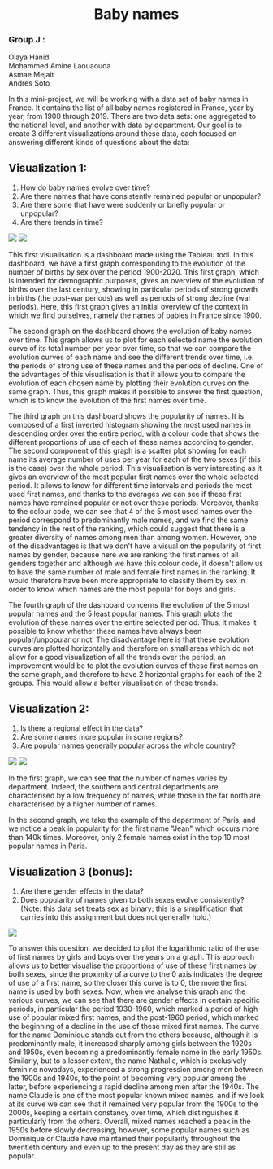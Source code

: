 <h1 align="center"> Baby names </h1>  

### Group J :  

Olaya Hanid   
Mohammed Amine Laouaouda   
Asmae Mejait    
Andres Soto  


In this mini-project, we will be working with a data set of baby names in France. It contains the list of all baby names registered in France, year by year, from 1900 through 2019. There are two data sets: one aggregated to the national level, and another with data by department. 
Our goal is to create 3 different visualizations around these data, each focused on answering different kinds of questions about the data:

## Visualization 1: 

1. How do baby names evolve over time? 
2. Are there names that have consistently remained popular or unpopular? 
3. Are there some that have were suddenly or briefly popular or unpopular? 
4. Are there trends in time?
<picture>
  <img src="https://github.com/IGR204/Baby_names/blob/main/dash1-1.jpeg">
</picture>

<picture>
  <img src="https://github.com/IGR204/Baby_names/blob/main/dash1-2.jpeg">
</picture>

This first visualisation is a dashboard made using the Tableau tool. In this dashboard, we have a first graph corresponding to the evolution of the number of births by sex over the period 1900-2020. This first graph, which is intended for demographic purposes, gives an overview of the evolution of births over the last century, showing in particular periods of strong growth in births (the post-war periods) as well as periods of strong decline (war periods). Here, this first graph gives an initial overview of the context in which we find ourselves, namely the names of babies in France since 1900.

The second graph on the dashboard shows the evolution of baby names over time. This graph allows us to plot for each selected name the evolution curve of its total number per year over time, so that we can compare the evolution curves of each name and see the different trends over time, i.e. the periods of strong use of these names and the periods of decline. One of the advantages of this visualisation is that it allows you to compare the evolution of each chosen name by plotting their evolution curves on the same graph. Thus, this graph makes it possible to answer the first question, which is to know the evolution of the first names over time. 

The third graph on this dashboard shows the popularity of names. It is composed of a first inverted histogram showing the most used names in descending order over the entire period, with a colour code that shows the different proportions of use of each of these names according to gender.  The second component of this graph is a scatter plot showing for each name its average number of uses per year for each of the two sexes (if this is the case) over the whole period. This visualisation is very interesting as it gives an overview of the most popular first names over the whole selected period. It allows to know for different time intervals and periods the most used first names, and thanks to the averages we can see if these first names have remained popular or not over these periods. Moreover, thanks to the colour code, we can see that 4 of the 5 most used names over the period correspond to predominantly male names, and we find the same tendency in the rest of the ranking, which could suggest that there is a greater diversity of names among men than among women. However, one of the disadvantages is that we don't have a visual on the popularity of first names by gender, because here we are ranking the first names of all genders together and although we have this colour code, it doesn't allow us to have the same number of male and female first names in the ranking. It would therefore have been more appropriate to classify them by sex in order to know which names are the most popular for boys and girls.

The fourth graph of the dashboard concerns the evolution of the 5 most popular names and the 5 least popular names. This graph plots the evolution of these names over the entire selected period. Thus, it makes it possible to know whether these names have always been popular/unpopular or not. The disadvantage here is that these evolution curves are plotted horizontally and therefore on small areas which do not allow for a good visualization of all the trends over the period, an improvement would be to plot the evolution curves of these first names on the same graph, and therefore to have 2 horizontal graphs for each of the 2 groups. This would allow a better visualisation of these trends. 


## Visualization 2: 

1. Is there a regional effect in the data? 
2. Are some names more popular in some regions? 
3. Are popular names generally popular across the whole country?
<picture>
  <img src="https://github.com/IGR204/Baby_names/blob/main/dash2-1.jpeg">
</picture>

<picture>
  <img src="https://github.com/IGR204/Baby_names/blob/main/dash2-2.jpeg">
</picture>

In the first graph, we can see that the number of names varies by department. Indeed, the southern and central departments are characterised by a low frequency of names, while those in the far north are characterised by a higher number of names.

In the second graph, we take the example of the department of Paris, and we notice a peak in popularity for the first name "Jean" which occurs more than 140k times. Moreover, only 2 female names exist in the top 10 most popular names in Paris.


## Visualization 3 (bonus):

1. Are there gender effects in the data? 
2. Does popularity of names given to both sexes evolve consistently? 
(Note: this data set treats sex as binary; this is a simplification that carries into this assignment but does not generally hold.)

<picture>
  <img src="https://github.com/IGR204/Baby_names/blob/main/visualization3.png">
</picture>

To answer this question, we decided to plot the logarithmic ratio of the use of first names by girls and boys over the years on a graph. This approach allows us to better visualise the proportions of use of these first names by both sexes, since the proximity of a curve to the 0 axis indicates the degree of use of a first name, so the closer this curve is to 0, the more the first name is used by both sexes. Now, when we analyse this graph and the various curves, we can see that there are gender effects in certain specific periods, in particular the period 1930-1960, which marked a period of high use of popular mixed first names, and the post-1960 period, which marked the beginning of a decline in the use of these mixed first names. The curve for the name Dominique stands out from the others because, although it is predominantly male, it increased sharply among girls between the 1920s and 1950s, even becoming a predominantly female name in the early 1950s. Similarly, but to a lesser extent, the name Nathalie, which is exclusively feminine nowadays, experienced a strong progression among men between the 1900s and 1940s, to the point of becoming very popular among the latter, before experiencing a rapid decline among men after the 1940s. The name Claude is one of the most popular known mixed names, and if we look at its curve we can see that it remained very popular from the 1900s to the 2000s, keeping a certain constancy over time, which distinguishes it particularly from the others. Overall, mixed names reached a peak in the 1950s before slowly decreasing, however, some popular names such as Dominique or Claude have maintained their popularity throughout the twentieth century and even up to the present day as they are still as popular. 
